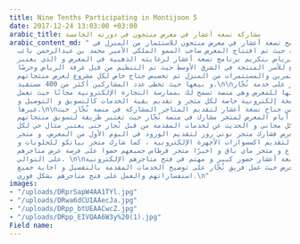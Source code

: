 ```yaml
---
title: Nine Tenths Participating in Montijoon 5
date: 2017-12-24 13:03:00 +03:00
arabic_title: مشاركة تسعة أعشار في معرض منتجون في دورته الخامسة
arabic_content_md: " شارك برنامج تسعة أعشار في معرض منتجون للاستثمار من المنزل في
  دورته الخامسة حيث تم افتتاح المعرض صاحب السمو الملكي الأمير محمد بن عبدالرحمن نائب
  أمير منطقة الرياض بتكريم برنامج تسعة أعشار لرعايته الذهبية في المعرض و الذي يعتبر
  أكبر تجمع للأسر المنتجة في الشرق الأوسط حيث تم التنظيم من قبل غرفة الرياض وحرصًا
  لابراز المستثمرين والمستثمرات من المنزل تم تخصيص جناح خاص لكل مشروع لعرض منتجاتهم
  و بيعها حيث تخطى عدد المشاركين أكثر من 400 مستفيد.\n\nتم التركيز على خدمة تُجّار
  نظرًا لملائمتها للمعرض وهي منصة تسمح لك بممارسة التجارة الإلكترونية مجانًا حيث تعمل
  على توفير صفحة إلكترونية خاصة لكل متجر و تقديم بقية الخدمات كالتسويق و التوصيل و
  غيرها.\n\nخصص جزء من جناح تسعة أعشار لتقديم المتاجر المشاركة في منصة تُجّار حيث
  خصص لكل يوم من أيام المعرض لمتجر مشارك في منصة تُجّار حيث تعتبر طريقة لتسويق منتجاتهم
  و عرضها بشكل مجاني و الحديث عن لخدمات المقدمة من قبل تُجار حتى يعتبر مثال حي لكل
  من هو في المعرض فشارك متجر نوني روز لتقديم الورود في اليوم الأول من المعرض، و متجر
  عالم واحد لتقديم اكسسوارات الأجهزة الإلكترونية ، كما شارك متجر بيانكو للحلويات و
  متجر فنجان للإبداع و متجر ماي باق و اخيرًا متجر قرطاس جميعهم حضوا على فرصة عرض متاجرهم
  على التوالي. \n\nلاقى جناح تسعة أعشار حضور كبير و مهتم في فتح متاجرهم الإلكترونية
  في مقر المعرض حيث عمل فريق تُجّار على توضيح الخدمات المقدمة بالتفصيل و اجابة جميع
  استفساراتهم والعمل على فتح متاجرهم بشكل فوري.\n"
images:
- "/uploads/DRprSapW4AA1TYl.jpg"
- "/uploads/DRwa6dCUIAAecJa.jpg"
- "/uploads/DRpp_btUEAACwcZ.jpg"
- "/uploads/DRpp_EIVQAA6W3y%20(1).jpg"
Field name: 
---
```


